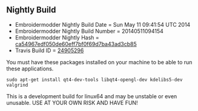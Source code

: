 
Nightly Build
------------------------------

* Embroidermodder Nightly Build Date = Sun May 11 09:41:54 UTC 2014
* Embroidermodder Nightly Build Number = 20140511094154
* Embroidermodder Nightly Hash = [ca54967edf050de60eff7bf0f69d7ba43ad3cb85](https://github.com/Embroidermodder/Embroidermodder/commit/ca54967edf050de60eff7bf0f69d7ba43ad3cb85)
* Travis Build ID = [24905296](https://travis-ci.org/Embroidermodder/Embroidermodder/builds/24905296)

You must have these packages installed on your machine to be able to run these applications.
```
sudo apt-get install qt4-dev-tools libqt4-opengl-dev kdelibs5-dev valgrind
```

This is a development build for linux64 and may be unstable or even unusable.
USE AT YOUR OWN RISK AND HAVE FUN!

